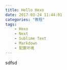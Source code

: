 ```yaml
---
title: Hello Hexo
date: 2017-03-24 11:44:01
categories: "教程"
tags: 
    - Hexo
    - Next
    - Sublime Text
    - Markdown
    - 配置环境
---
```


sdfsd<!-- more -->

